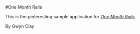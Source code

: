 #One Month Rails

This is the pinteresting sample application for [*One Month Rails*](http://onemonthrails.com)

By Gwyn Clay